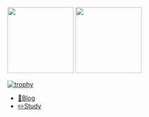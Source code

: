 <p>
  <img height="150px" src="https://github-readme-stats.vercel.app/api?username=sho-ts&show_icons=true&theme=radical" />
  <img height="150px" src="https://github-readme-stats.vercel.app/api/top-langs/?username=sho-ts&hide=blade&theme=radical&layout=compact" />
</p>

[![trophy](https://github-profile-trophy.vercel.app/?username=sho-ts&theme=radical&column=8)](https://github.com/ryo-ma/github-profile-trophy)

- [📕Blog](https://sho-ts.net)
- [✏️Study](https://github.com/sho-study)
